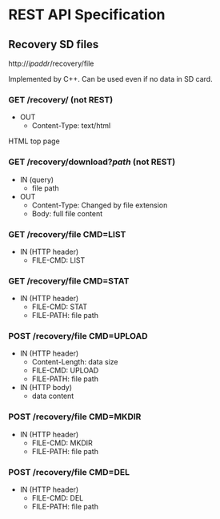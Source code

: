 # REST API Specification

## Recovery SD files
http://_ipaddr_/recovery/file

Implemented by C++.
Can be used even if no data in SD card.

### GET /recovery/ (not REST)
* OUT
  * Content-Type: text/html

HTML top page

### GET /recovery/download?_path_ (not REST)
* IN (query)
  * file path
* OUT
  * Content-Type: Changed by file extension
  * Body: full file content

### GET /recovery/file CMD=LIST
* IN (HTTP header)
  * FILE-CMD: LIST

### GET /recovery/file CMD=STAT
* IN (HTTP header)
  * FILE-CMD: STAT
  * FILE-PATH: file path

### POST /recovery/file CMD=UPLOAD
* IN (HTTP header)
  * Content-Length: data size
  * FILE-CMD: UPLOAD
  * FILE-PATH: file path
* IN (HTTP body)
  * data content

### POST /recovery/file CMD=MKDIR
* IN (HTTP header)
  * FILE-CMD: MKDIR
  * FILE-PATH: file path

### POST /recovery/file CMD=DEL
* IN (HTTP header)
  * FILE-CMD: DEL
  * FILE-PATH: file path
